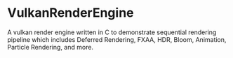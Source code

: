 # VulkanRenderEngine
A vulkan render engine written in C to demonstrate sequential rendering pipeline which includes Deferred Rendering, FXAA, HDR, Bloom, Animation, Particle Rendering, and more.